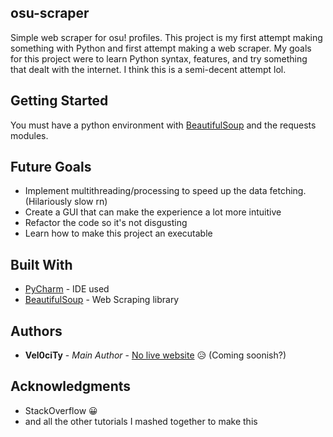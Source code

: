 ## osu-scraper
Simple web scraper for osu! profiles. This project is my first attempt making something with Python and first attempt making a web scraper. My goals for this project were to learn Python syntax, features, and try something that dealt with the internet. I think this is a semi-decent attempt lol.

## Getting Started
You must have a python environment with [BeautifulSoup](https://www.crummy.com/software/BeautifulSoup/) and the requests modules.

## Future Goals
* Implement multithreading/processing to speed up the data fetching. (Hilariously slow rn)
* Create a GUI that can make the experience a lot more intuitive
* Refactor the code so it's not disgusting
* Learn how to make this project an executable

## Built With

* [PyCharm](https://www.jetbrains.com/pycharm/) - IDE used
* [BeautifulSoup](https://www.crummy.com/software/BeautifulSoup/) - Web Scraping library

## Authors

* **Vel0ciTy** - *Main Author* - [No live website](https://github.com/FGVel0ciTy/Le-Website "WIP Website") 😥 (Coming soonish?)

## Acknowledgments

* StackOverflow 😀
* and all the other tutorials I mashed together to make this
